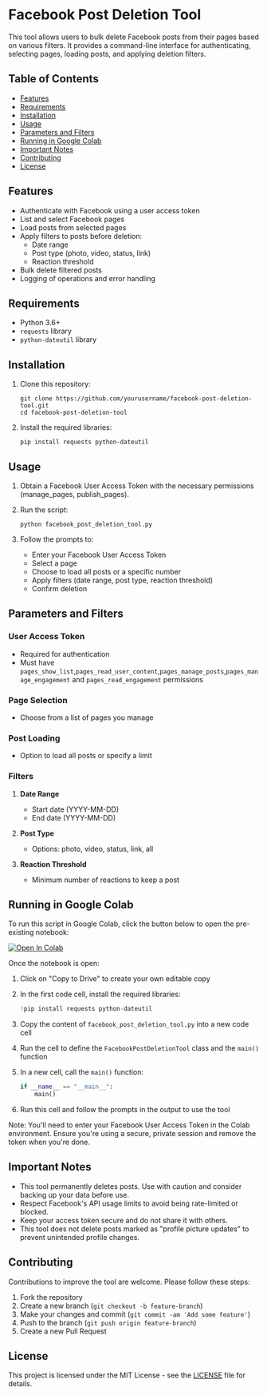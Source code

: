 # Facebook Post Deletion Tool

This tool allows users to bulk delete Facebook posts from their pages based on various filters. It provides a command-line interface for authenticating, selecting pages, loading posts, and applying deletion filters.

## Table of Contents
- [Features](#features)
- [Requirements](#requirements)
- [Installation](#installation)
- [Usage](#usage)
- [Parameters and Filters](#parameters-and-filters)
- [Running in Google Colab](#running-in-google-colab)
- [Important Notes](#important-notes)
- [Contributing](#contributing)
- [License](#license)

## Features

- Authenticate with Facebook using a user access token
- List and select Facebook pages
- Load posts from selected pages
- Apply filters to posts before deletion:
  - Date range
  - Post type (photo, video, status, link)
  - Reaction threshold
- Bulk delete filtered posts
- Logging of operations and error handling

## Requirements

- Python 3.6+
- `requests` library
- `python-dateutil` library

## Installation

1. Clone this repository:
   ```
   git clone https://github.com/yourusername/facebook-post-deletion-tool.git
   cd facebook-post-deletion-tool
   ```

2. Install the required libraries:
   ```
   pip install requests python-dateutil
   ```

## Usage

1. Obtain a Facebook User Access Token with the necessary permissions (manage_pages, publish_pages).

2. Run the script:
   ```
   python facebook_post_deletion_tool.py
   ```

3. Follow the prompts to:
   - Enter your Facebook User Access Token
   - Select a page
   - Choose to load all posts or a specific number
   - Apply filters (date range, post type, reaction threshold)
   - Confirm deletion

## Parameters and Filters

### User Access Token
- Required for authentication
- Must have `pages_show_list`,`pages_read_user_content`,`pages_manage_posts`,`pages_manage_engagement`  and `pages_read_engagement` permissions

### Page Selection
- Choose from a list of pages you manage

### Post Loading
- Option to load all posts or specify a limit

### Filters
1. **Date Range**
   - Start date (YYYY-MM-DD)
   - End date (YYYY-MM-DD)

2. **Post Type**
   - Options: photo, video, status, link, all

3. **Reaction Threshold**
   - Minimum number of reactions to keep a post

## Running in Google Colab

To run this script in Google Colab, click the button below to open the pre-existing notebook:

[![Open In Colab](https://colab.research.google.com/assets/colab-badge.svg)](https://colab.research.google.com/drive/1x7M-DZLPdpyKCHv_i620mBi_Jk18xJWO?usp=sharing)

Once the notebook is open:

1. Click on "Copy to Drive" to create your own editable copy

2. In the first code cell, install the required libraries:
   ```python
   !pip install requests python-dateutil
   ```

3. Copy the content of `facebook_post_deletion_tool.py` into a new code cell

4. Run the cell to define the `FacebookPostDeletionTool` class and the `main()` function

5. In a new cell, call the `main()` function:
   ```python
   if __name__ == "__main__":
       main()
   ```

6. Run this cell and follow the prompts in the output to use the tool

Note: You'll need to enter your Facebook User Access Token in the Colab environment. Ensure you're using a secure, private session and remove the token when you're done.

## Important Notes

- This tool permanently deletes posts. Use with caution and consider backing up your data before use.
- Respect Facebook's API usage limits to avoid being rate-limited or blocked.
- Keep your access token secure and do not share it with others.
- This tool does not delete posts marked as "profile picture updates" to prevent unintended profile changes.

## Contributing

Contributions to improve the tool are welcome. Please follow these steps:

1. Fork the repository
2. Create a new branch (`git checkout -b feature-branch`)
3. Make your changes and commit (`git commit -am 'Add some feature'`)
4. Push to the branch (`git push origin feature-branch`)
5. Create a new Pull Request

## License

This project is licensed under the MIT License - see the [LICENSE](LICENSE) file for details.
